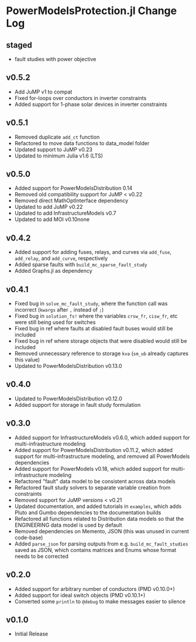 # PowerModelsProtection.jl Change Log

## staged

- fault studies with power objective

## v0.5.2

- Add JuMP v1 to compat
- Fixed for-loops over conductors in inverter constraints
- Added support for 1-phase solar devices in inverter constraints

## v0.5.1

- Removed duplicate `add_ct` function
- Refactored to move data functions to data_model folder
- Updated support to JuMP v0.23
- Updated to minimum Julia v1.6 (LTS)

## v0.5.0

- Added support for PowerModelsDistribution 0.14
- Removed old compatibility support for JuMP < v0.22
- Removed direct MathOptInterface dependency
- Updated to add JuMP v0.22
- Updated to add InfrastructureModels v0.7
- Updated to add MOI v0.10none

## v0.4.2

- Added support for adding fuses, relays, and curves via `add_fuse`, `add_relay`, and `add_curve`, respectively
- Added sparse faults with `build_mc_sparse_fault_study`
- Added Graphs.jl as dependency

## v0.4.1

- Fixed bug in `solve_mc_fault_study`, where the function call was incorrect (`kwargs` after `,` instead of `;`)
- Fixed bug in `solution_fs!` where the variables `crsw_fr`, `cisw_fr`, etc were still being used for switches
- Fixed bug in ref where faults at disabled fault buses would still be included
- Fixed bug in ref where storage objects that were disabled would still be included
- Removed unnecessary reference to storage `kva` (`sm_ub` already captures this value)
- Updated to PowerModelsDistribution v0.13.0

## v0.4.0

- Updated to PowerModelsDistribution v0.12.0
- Added support for storage in fault study formulation

## v0.3.0

- Added support for InfrastructureModels v0.6.0, which added support for multi-infrastructure modeling
- Added support for PowerModelsDistribution v0.11.2, which added support for multi-infrastructure modeling, and removed all PowerModels dependencies
- Added support for PowerModels v0.18, which added support for multi-infrastructure modeling
- Refactored "fault" data model to be consistent across data models
- Refactored fault study solvers to separate variable creation from constraints
- Removed support for JuMP versions < v0.21
- Updated documentation, and added tutorials in `examples`, which adds Pluto and Gumbo dependencies to the documentation builds
- Refactored all functions related to Distribution data models so that the ENGINEERING data model is used by default
- Removed dependencies on Memento, JSON (this was unused in current code-base)
- Added `parse_json` for parsing outputs from e.g. `build_mc_fault_studies` saved as JSON, which contains matrices and Enums whose format needs to be corrected

## v0.2.0

- Added support for arbitrary number of conductors (PMD v0.10.0+)
- Added support for ideal switch objects (PMD v0.10.1+)
- Converted some `println` to `@debug` to make messages easier to silence

## v0.1.0

- Initial Release
